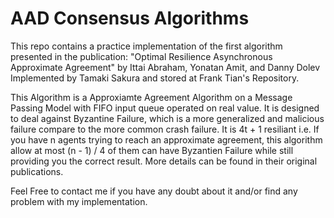 AAD Consensus Algorithms
==========
This repo contains a practice implementation of the first algorithm presented in the publication:
"Optimal Resilience Asynchronous Approximate Agreement" by Ittai Abraham, Yonatan Amit, and Danny Dolev
Implemented by Tamaki Sakura and stored at Frank Tian's Repository.

This Algorithm is a Approxiamte Agreement Algorithm on a Message Passing Model with FIFO input queue operated on real value.
It is designed to deal against Byzantine Failure, which is a more generalized and malicious failure compare to the more common crash failure. 
It is 4t + 1 resiliant i.e. If you have n agents trying to reach an approximate agreement, this algorithm allow at most (n - 1) / 4 of them can have Byzantien Failure while still providing you the correct result. 
More details can be found in their original publications.

Feel Free to contact me if you have any doubt about it and/or find any problem with my implementation.
